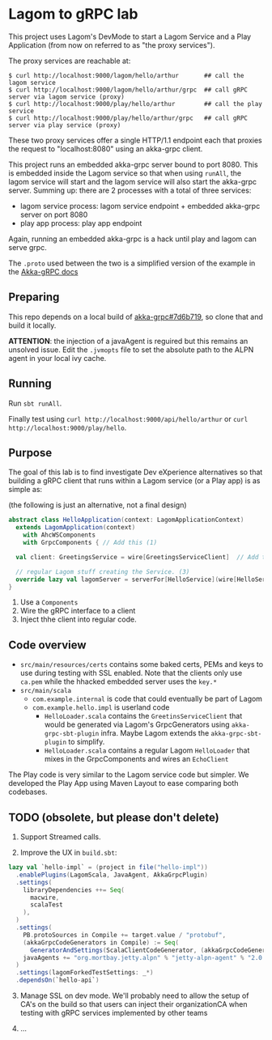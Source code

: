 # Lagom to gRPC lab 

This project uses Lagom's DevMode to start a Lagom Service and a Play Application (from now on referred to as "the proxy services").

The proxy services are reachable at:

```
$ curl http://localhost:9000/lagom/hello/arthur       ## call the lagom service
$ curl http://localhost:9000/lagom/hello/arthur/grpc  ## call gRPC server via lagom service (proxy)
$ curl http://localhost:9000/play/hello/arthur        ## call the play service
$ curl http://localhost:9000/play/hello/arthur/grpc   ## call gRPC server via play service (proxy)
```

These two proxy services offer a single HTTP/1.1 endpoint each that proxies the request to "localhost:8080" using an akka-grpc client. 

This project runs an embedded akka-grpc server bound to port 8080. This is embedded inside the Lagom service so that when using `runAll`, the lagom service will start and the lagom service will also start the akka-grpc server. Summing up: there are 2 processes with a total of three services:

 * lagom service process: lagom service endpoint + embedded akka-grpc server on port 8080
 * play app process: play app endpoint

Again, running an embedded akka-grpc is a hack until play and lagom can serve grpc.

The `.proto` used between the two is a simplified version of the example in the [Akka-gRPC docs](https://developer.lightbend.com/docs/akka-grpc/current/)

## Preparing

This repo depends on a local build of [akka-grpc#7d6b719](https://github.com/akka/akka-grpc/tree/7d6b719d42fea56379bac52155ab407afa9434ad), so clone that and build it locally.

**ATTENTION**: the injection of a javaAgent is reguired but this remains an unsolved issue. Edit the `.jvmopts` file to set the absolute path to the ALPN agent in your local ivy cache.

## Running

Run `sbt runAll`.

Finally test using `curl http://localhost:9000/api/hello/arthur` or `curl http://localhost:9000/play/hello`.

## Purpose

The goal of this lab is to find investigate Dev eXperience alternatives so that building a gRPC client that runs within a Lagom service (or a Play app) is as simple as:

(the following is just an alternative, not a final design)

```scala
abstract class HelloApplication(context: LagomApplicationContext)
  extends LagomApplication(context)
    with AhcWSComponents
    with GrpcComponents { // Add this (1) 

  val client: GreetingsService = wire[GreetingsServiceClient]  // Add this to use a client to a remote GrpcEchoServer (2)

  // regular Lagom stuff creating the Service. (3) 
  override lazy val lagomServer = serverFor[HelloService](wire[HelloServiceImpl])
}

```

1. Use a `Components`
2. Wire the gRPC interface to a client
3. Inject thhe client into regular code.

## Code overview


 * `src/main/resources/certs` contains some baked certs, PEMs and keys to use during testing with SSL enabled. Note that the clients only use `ca.pem` while the hhacked embedded server uses the `key.*`
 * `src/main/scala`
    * `com.example.internal` is code that could eventually be part of Lagom
    * `com.example.hello.impl` is userland code
        * `HelloLoader.scala` contains the `GreetinsServiceClient` that would be generated via Lagom's GrpcGenerators using `akka-grpc-sbt-plugin` infra. Maybe Lagom extends the `akka-grpc-sbt-plugin` to simplify.
        * `HelloLoader.scala` contains a regular Lagom `HelloLoader` that mixes in the GrpcComponents and wires an `EchoClient`

The Play code is very similar to the Lagom service code but simpler. We developed the Play App using Maven Layout to ease comparing both codebases.
        
        
## TODO (obsolete, but please don't delete)

1. Support Streamed calls.

2. Improve the UX in `build.sbt`:

```scala
lazy val `hello-impl` = (project in file("hello-impl"))
  .enablePlugins(LagomScala, JavaAgent, AkkaGrpcPlugin)
  .settings(
    libraryDependencies ++= Seq(
      macwire,
      scalaTest
    ),
  )
  .settings(
    PB.protoSources in Compile += target.value / "protobuf",
    (akkaGrpcCodeGenerators in Compile) := Seq(
      GeneratorAndSettings(ScalaClientCodeGenerator, (akkaGrpcCodeGeneratorSettings in Compile).value)),
    javaAgents += "org.mortbay.jetty.alpn" % "jetty-alpn-agent" % "2.0.6" % "runtime",
  )
  .settings(lagomForkedTestSettings: _*)
  .dependsOn(`hello-api`)
```

3. Manage SSL on dev mode. We'll probably need to allow the setup of CA's on the build so that users can inject their organizationCA when testing with gRPC services implemented by other teams

4. ...
